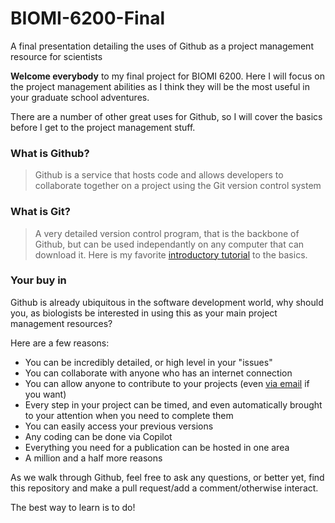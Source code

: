 # BIOMI-6200-Final
A final presentation detailing the uses of Github as a project management resource for scientists

**Welcome everybody** to my final project for BIOMI 6200. Here I will focus on the project management abilities as I think they will be the most useful in your graduate school adventures. 

There are a number of other great uses for Github, so I will cover the basics before I get to the project management stuff. 

### What is Github?

> Github is a service that hosts code and allows developers to collaborate together on a project using the Git version control system

### What is Git?

> A very detailed version control program, that is the backbone of Github, but can be used independantly on any computer that can download it. Here is my favorite [introductory tutorial](https://git-scm.com/docs/gittutorial) to the basics.

### Your buy in

Github is already ubiquitous in the software development world, why should you, as biologists be interested in using this as your main project management resources?

Here are a few reasons:
* You can be incredibly detailed, or high level in your "issues" 
* You can collaborate with anyone who has an internet connection
* You can allow anyone to contribute to your projects (even [via email](https://fire.fundersclub.com/) if you want)
* Every step in your project can be timed, and even automatically brought to your attention when you need to complete them
* You can easily access your previous versions
* Any coding can be done via Copilot
* Everything you need for a publication can be hosted in one area
* A million and a half more reasons

As we walk through Github, feel free to ask any questions, or better yet, find this repository and make a pull request/add a comment/otherwise interact. 

The best way to learn is to do!

